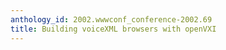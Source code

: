 ```yaml
---
anthology_id: 2002.wwwconf_conference-2002.69
title: Building voiceXML browsers with openVXI
---
```

